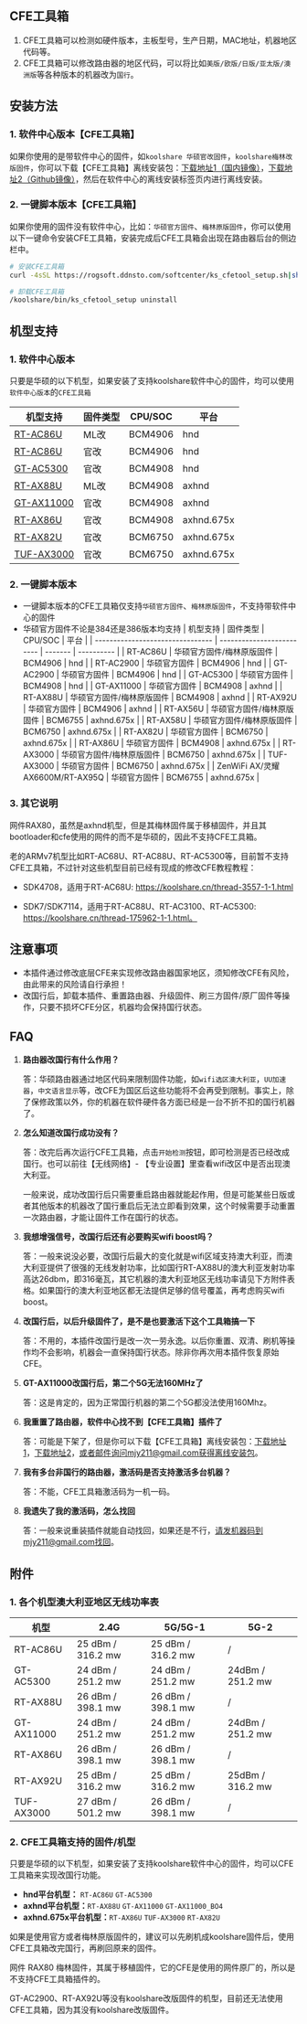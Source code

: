 ## CFE工具箱

1. CFE工具箱可以检测如硬件版本，主板型号，生产日期，MAC地址，机器地区代码等。
2. CFE工具箱可以修改路由器的地区代码，可以将比如`美版/欧版/日版/亚太版/澳洲版`等各种版本的机器改为`国行`。

## 安装方法

### 1. 软件中心版本【CFE工具箱】

如果你使用的是带软件中心的固件，如`koolshare 华硕官改固件`，`koolshare梅林改版固件`，你可以下载【CFE工具箱】离线安装包：[下载地址1（国内镜像）](https://rogsoft.ddnsto.com/cfetool/cfetool.tar.gz)，[下载地址2（Github镜像）](https://github.com/koolshare/rogsoft/blob/master/cfetool/cfetool.tar.gz)，然后在软件中心的离线安装标签页内进行离线安装。

### 2. 一键脚本版本【CFE工具箱】

如果你使用的固件没有软件中心，比如：`华硕官方固件`、`梅林原版固件`，你可以使用以下一键命令安装CFE工具箱，安装完成后CFE工具箱会出现在路由器后台的侧边栏中。

   ```bash
# 安装CFE工具箱
curl -4sSL https://rogsoft.ddnsto.com/softcenter/ks_cfetool_setup.sh|sh

# 卸载CFE工具箱
/koolshare/bin/ks_cfetool_setup uninstall
   ```

## 机型支持

### 1. 软件中心版本

只要是华硕的以下机型，如果安装了支持koolshare软件中心的固件，均可以使用`软件中心版本`的`CFE工具箱`

| 机型支持                                                  | 固件类型 | CPU/SOC | 平台       |
| --------------------------------------------------------- | -------- | ------- | ---------- |
| [RT-AC86U](http://koolshare.cn/thread-127878-1-1.html)    | ML改     | BCM4906 | hnd        |
| [RT-AC86U](http://koolshare.cn/thread-139965-1-1.html)    | 官改     | BCM4906 | hnd        |
| [GT-AC5300](http://koolshare.cn/thread-130902-1-1.html)   | 官改     | BCM4908 | hnd        |
| [RT-AX88U](http://koolshare.cn/thread-158199-1-1.html)    | ML改     | BCM4908 | axhnd      |
| [GT-AX11000](http://koolshare.cn/thread-159465-1-1.html)  | 官改     | BCM4908 | axhnd      |
| [RT-AX86U](https://koolshare.cn/thread-181845-1-1.html)   | 官改     | BCM4908 | axhnd.675x |
| [RT-AX82U](https://koolshare.cn/thread-xxxxxx-1-1.html)   | 官改     | BCM6750 | axhnd.675x |
| [TUF-AX3000](https://koolshare.cn/thread-179968-1-1.html) | 官改     | BCM6750 | axhnd.675x |

### 2. 一键脚本版本

- 一键脚本版本的CFE工具箱仅支持`华硕官方固件`、`梅林原版固件`，不支持带软件中心的固件
- 华硕官方固件不论是384还是386版本均支持
| 机型支持                         | 固件类型                  | CPU/SOC | 平台       |
| -------------------------------- | ------------------------- | ------- | ---------- |
| RT-AC86U                         | 华硕官方固件/梅林原版固件 | BCM4906 | hnd        |
| RT-AC2900                        | 华硕官方固件              | BCM4906 | hnd        |
| GT-AC2900                        | 华硕官方固件              | BCM4906 | hnd        |
| GT-AC5300                        | 华硕官方固件              | BCM4908 | hnd        |
| GT-AX11000                       | 华硕官方固件              | BCM4908 | axhnd      |
| RT-AX88U                         | 华硕官方固件/梅林原版固件 | BCM4908 | axhnd      |
| RT-AX92U                         | 华硕官方固件              | BCM4906 | axhnd      |
| RT-AX56U                         | 华硕官方固件/梅林原版固件 | BCM6755 | axhnd.675x |
| RT-AX58U                         | 华硕官方固件/梅林原版固件 | BCM6750 | axhnd.675x |
| RT-AX82U                         | 华硕官方固件              | BCM6750 | axhnd.675x |
| RT-AX86U                         | 华硕官方固件              | BCM4908 | axhnd.675x |
| RT-AX3000                        | 华硕官方固件/梅林原版固件 | BCM6750 | axhnd.675x |
| TUF-AX3000                       | 华硕官方固件              | BCM6750 | axhnd.675x |
| ZenWiFi AX/灵耀 AX6600M/RT-AX95Q | 华硕官方固件              | BCM6755 | axhnd.675x |

### 3. 其它说明

网件RAX80，虽然是axhnd机型，但是其梅林固件属于移植固件，并且其bootloader和cfe使用的网件的而不是华硕的，因此不支持CFE工具箱。

老的ARMv7机型比如RT-AC68U、RT-AC88U、RT-AC5300等，目前暂不支持CFE工具箱，不过针对这些机型目前已经有现成的修改CFE教程教程：

- SDK4708，适用于RT-AC68U: https://koolshare.cn/thread-3557-1-1.html

- SDK7/SDK7114，适用于RT-AC88U、RT-AC3100、RT-AC5300: https://koolshare.cn/thread-175962-1-1.html。

## 注意事项

- 本插件通过修改底层CFE来实现修改路由器国家地区，须知修改CFE有风险，由此带来的风险请自行承担！
- 改国行后，卸载本插件、重置路由器、升级固件、刷三方固件/原厂固件等操作，只要不损坏CFE分区，机器均会保持国行状态。

## FAQ

1. **路由器改国行有什么作用？**

   答：华硕路由器通过地区代码来限制固件功能，如`wifi选区澳大利亚`，`UU加速器`，`中文语言显示`等，改CFE为国区后这些功能将不会再受到限制。事实上，除了保修政策以外，你的机器在软件硬件各方面已经是一台不折不扣的国行机器了。
   
2. **怎么知道改国行成功没有？**

   答：改完后再次运行CFE工具箱，点击`开始检测`按钮，即可检测是否已经改成国行。也可以前往【无线网络】- 【专业设置】里查看wifi改区中是否出现澳大利亚。

   一般来说，成功改国行后只需要重启路由器就能起作用，但是可能某些日版或者其他版本的机器改了国行重启后无法立即看到效果，这个时候需要手动重置一次路由器，才能让固件工作在国行的状态。

3. **我想增强信号，改国行后还有必要购买wifi boost吗？**

   答：一般来说没必要，改国行后最大的变化就是wifi区域支持澳大利亚，而澳大利亚提供了很强的无线发射功率，比如国行RT-AX88U的澳大利亚发射功率高达26dbm，即316毫瓦，其它机器的澳大利亚地区无线功率请见下方附件表格。如果国行的澳大利亚地区都无法提供足够的信号覆盖，再考虑购买wifi boost。

4. **改国行后，以后升级固件了，是不是也要激活下这个工具箱搞一下**

   答：不用的，本插件改国行是改一次一劳永逸。以后你重置、双清、刷机等操作均不会影响，机器会一直保持国行状态。除非你再次用本插件恢复原始CFE。

5. **GT-AX11000改国行后，第二个5G无法160MHz了**

   答：这是肯定的，因为正常国行机器的第二个5G都没法使用160Mhz。

6. **我重置了路由器，软件中心找不到【CFE工具箱】插件了**

    答：可能是下架了，但是你可以下载【CFE工具箱】离线安装包：[下载地址1](https://rogsoft.ddnsto.com/cfetool/cfetool.tar.gz)，[下载地址2](https://github.com/koolshare/rogsoft/blob/master/cfetool/cfetool.tar.gz)，或者邮件询问mjy211@gmail.com获得离线安装包。

7. **我有多台非国行的路由器，激活码是否支持激活多台机器？**

    答：不能，CFE工具箱激活码为一机一码。

8. **我遗失了我的激活码，怎么找回**

    答：一般来说重装插件就能自动找回，如果还是不行，请发机器码到mjy211@gmail.com找回。

## 附件

### 1. 各个机型澳大利亚地区无线功率表

| 机型       | 2.4G              | 5G/5G-1           | 5G-2             |
| ---------- | ----------------- | ----------------- | ---------------- |
| RT-AC86U   | 25 dBm / 316.2 mw | 25 dBm / 316.2 mw | /                |
| GT-AC5300  | 24 dBm / 251.2 mw | 24 dBm / 251.2 mw | 24dBm / 251.2 mw |
| RT-AX88U   | 26 dBm / 398.1 mw | 26 dBm / 398.1 mw | /                |
| GT-AX11000 | 24 dBm / 251.2 mw | 24 dBm / 251.2 mw | 24dBm / 251.2 mw |
| RT-AX86U   | 26 dBm / 398.1 mw | 26 dBm / 398.1 mw | /                |
| RT-AX92U   | 25 dBm / 316.2 mw | 25 dBm / 316.2 mw | 25dBm / 316.2 mw |
| TUF-AX3000 | 27 dBm / 501.2 mw | 26 dBm / 398.1 mw | /                |

### 2. CFE工具箱支持的固件/机型

只要是华硕的以下机型，如果安装了支持koolshare软件中心的固件，均可以CFE工具箱来实现改国行功能。

- **hnd平台机型：** `RT-AC86U`  `GT-AC5300`
- **axhnd平台机型：**`RT-AX88U`  `GT-AX11000` `GT-AX11000_BO4`
- **axhnd.675x平台机型：**`RT-AX86U` `TUF-AX3000`  `RT-AX82U`

如果是使用官方或者梅林原版固件的，建议可以先刷机成koolshare固件后，使用CFE工具箱改完国行，再刷回原来的固件。

网件 RAX80 梅林固件，其属于移植固件，它的CFE是使用的网件原厂的，所以是不支持CFE工具箱插件的。

GT-AC2900、RT-AX92U等没有koolshare改版固件的机型，目前还无法使用CFE工具箱，因为其没有koolshare改版固件。

